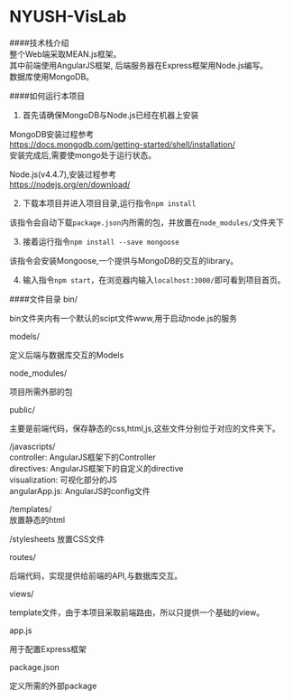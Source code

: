# NYUSH-VisLab  

####技术栈介绍  
整个Web端采取MEAN.js框架。  
其中前端使用AngularJS框架, 后端服务器在Express框架用Node.js编写。  
数据库使用MongoDB。 
 
####如何运行本项目
1. 首先请确保MongoDB与Node.js已经在机器上安装  
>
MongoDB安装过程参考  
https://docs.mongodb.com/getting-started/shell/installation/  
安装完成后,需要使mongo处于运行状态。 
> 
Node.js(v4.4.7),安装过程参考  
https://nodejs.org/en/download/  

2. 下载本项目并进入项目目录,运行指令`npm install`
>
该指令会自动下载`package.json`内所需的包，并放置在`node_modules/`文件夹下

3. 接着运行指令`npm install --save mongoose`
>
该指令会安装Mongoose,一个提供与MongoDB的交互的library。  

4. 输入指令`npm start`，在浏览器内输入`localhost:3000/`即可看到项目首页。  

####文件目录
bin/  
>
bin文件夹内有一个默认的scipt文件www,用于启动node.js的服务

models/  
>
定义后端与数据库交互的Models

node_modules/  
>
项目所需外部的包

public/  
>
主要是前端代码，保存静态的css,html,js,这些文件分别位于对应的文件夹下。  

>
/javascripts/  
controller: AngularJS框架下的Controller  
directives: AngularJS框架下的自定义的directive  
visualization: 可视化部分的JS  
angularApp.js: AngularJS的config文件
>
/templates/  
放置静态的html  
>
/stylesheets
放置CSS文件

routes/
>
后端代码，实现提供给前端的API,与数据库交互。  

views/
>
template文件，由于本项目采取前端路由，所以只提供一个基础的view。  

app.js  
>
用于配置Express框架

package.json
>
定义所需的外部package











